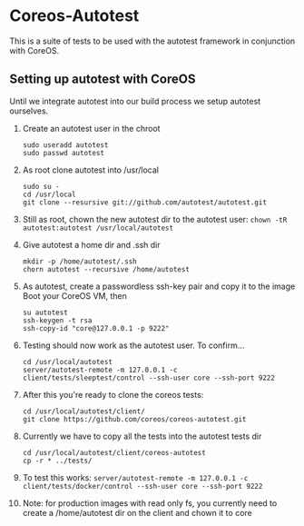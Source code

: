 Coreos-Autotest
===============

This is a suite of tests to be used with the autotest framework in conjunction with CoreOS.

Setting up autotest with CoreOS
-------------------------------
Until we integrate autotest into our build process we setup autotest ourselves.

1. Create an autotest user in the chroot
	```
	sudo useradd autotest
	sudo passwd autotest
	```

2. As root clone autotest into /usr/local
	```
	sudo su -
	cd /usr/local
	git clone --resursive git://github.com/autotest/autotest.git
	```

3. Still as root, chown the new autotest dir to the autotest user:
	`chown -tR autotest:autotest /usr/local/autotest`

4. Give autotest a home dir and .ssh dir

	```
	mkdir -p /home/autotest/.ssh
	chorn autotest --recursive /home/autotest
	```

5. As autotest, create a passwordless ssh-key pair and copy it to the image
   	Boot your CoreOS VM, then
	```
	su autotest
	ssh-keygen -t rsa
	ssh-copy-id "core@127.0.0.1 -p 9222"
	```

6. Testing should now work as the autotest user.  To confirm...
	```
	cd /usr/local/autotest
	server/autotest-remote -m 127.0.0.1 -c client/tests/sleeptest/control --ssh-user core --ssh-port 9222
	```

7. After this you're ready to clone the coreos tests:
	```
	cd /usr/local/autotest/client/
	git clone https://github.com/coreos/coreos-autotest.git
	```

8. Currently we have to copy all the tests into the autotest tests dir
	```
	cd /usr/local/autotest/client/coreos-autotest
	cp -r * ../tests/
	```

8. To test this works:
	`server/autotest-remote -m 127.0.0.1 -c client/tests/docker/control --ssh-user core --ssh-port 9222`

9. Note: for production images with read only fs, you currently need to create a /home/autotest dir on the client and chown it to core
